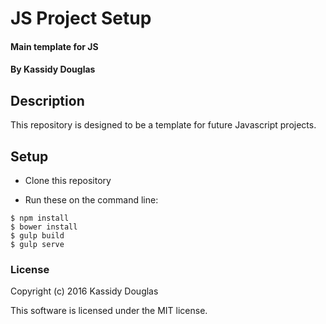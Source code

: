 # JS Project Setup

#### Main template for JS

#### By Kassidy Douglas

## Description

This repository is designed to be a template for future Javascript projects.

## Setup

* Clone this repository

* Run these on the command line:
```
$ npm install
$ bower install
$ gulp build
$ gulp serve
```

### License

Copyright (c) 2016 Kassidy Douglas

This software is licensed under the MIT license.
